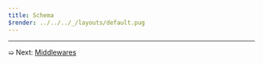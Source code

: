 ```yaml
---
title: Schema
$render: ../../../_/layouts/default.pug
---
```


---

➯ Next: [Middlewares](./docs/middlewares)
